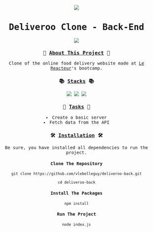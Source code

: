 <div align="center">
<samp>
<img src="https://i.ibb.co/jR0FbhH/deliveroo-logo.png">
<h1>Deliveroo Clone - Back-End</h1>
<img src="https://i.ibb.co/bsGfxFS/deliveroon-screenshot.png">
<h3>🍔 <ins>About This Project</ins> 🍔</h3>
<p>Clone of the online food delivery website made at <a href="https://www.lereacteur.io/">Le Reacteur</a>'s bootcamp.</p>
<h3>📚 <ins>Stacks</ins> 📚</h3>
<img src="https://img.shields.io/badge/-Node.js-00ccbc?style=for-the-badge&logo=Node.js&logoColor=white">
<img src="https://img.shields.io/badge/-Express-00ccbc?style=for-the-badge&logo=Express&logoColor=white">
<img src="https://img.shields.io/badge/-Heroku-00ccbc?style=for-the-badge&logo=Heroku&logoColor=white">
<h3>📝 <ins>Tasks</ins> 📝</h3>
<li>Create a basic server</li>
<li>Fetch data from the API</li>
<h3>🛠️ <ins>Installation</ins> 🛠️</h3>
<p>Be sure, you have installed all dependencies to run the project.</p>
<h4>Clone The Repository</h4>

`git clone https://github.com/vlebelleguy/deliveroo-back.git`
      
`cd deliveroo-back`
      
<h4>Install The Packages</h4>
      
`npm install`
      
<h4>Run The Project</h4>
      
`node index.js`
</samp>
</div>
